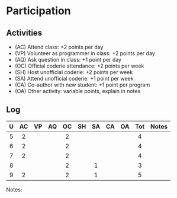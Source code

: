 Participation
=============

## Activities ## 

+ (AC) Attend class: +2 points per day
+ (VP) Volunteer as programmer in class: +2 points per day
+ (AQ) Ask question in class: +1 point per day
+ (OC) Official coderie attendance: +2 points per week
+ (SH) Host unofficial coderie: +2 points per week
+ (SA) Attend unofficial coderie: +1 point per week
+ (CA) Co-author with new student: +1 point per program
+ (OA) Other activity: variable points, explain in notes

## Log ##

| U | AC | VP | AQ | OC | SH | SA | CA | OA | Tot | Notes
|:-:|:--:|:--:|:--:|:--:|:--:|:--:|:--:|:--:|:---:|:--------
| 5 | 2  |    |    | 2  |    |    |    |    |  4  |
| 6 | 2  |    |    | 2  |    |    |    |    |  4  |
| 7 | 2  |    |    | 2  |    |    |    |    |  4  |
| 8 |    |    |    | 2  |    |  1 |    |    |  3  |
| 9 | 2  |    |    | 2  |    |  1 |    |    |  5  |

Notes:


